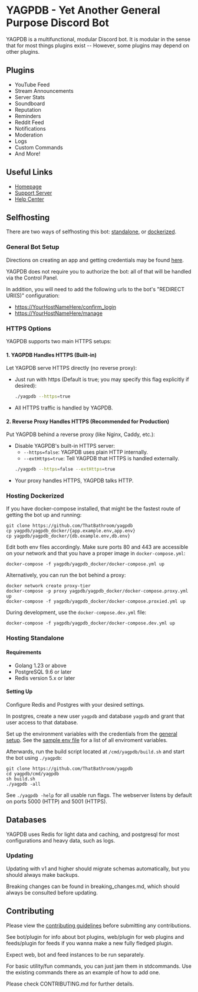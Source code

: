 # YAGPDB - Yet Another General Purpose Discord Bot

YAGPDB is a multifunctional, modular Discord bot. It is modular in the sense that for most things plugins exist -- However, some plugins may depend on other plugins.

## Plugins

* YouTube Feed
* Stream Announcements
* Server Stats
* Soundboard
* Reputation
* Reminders
* Reddit Feed
* Notifications
* Moderation
* Logs
* Custom Commands
* And More!

## Useful Links

* [Homepage](https://yagpdb.xyz)
* [Support Server](https://discord.gg/4udtcA5)
* [Help Center](https://help.yagpdb.xyz)

## Selfhosting

There are two ways of selfhosting this bot: [standalone](#Hosting-Standalone), or [dockerized](#Hosting-Dockerized).

### General Bot Setup

Directions on creating an app and getting credentials may be found
[here](https://github.com/reactiflux/discord-irc/wiki/Creating-a-discord-bot-&-getting-a-token).

YAGPDB does not require you to authorize the bot: all of that will be handled
via the Control Panel.

In addition, you will need to add the following urls to the bot's "REDIRECT URI(S)" configuration:

* <https://YourHostNameHere/confirm_login>
* <https://YourHostNameHere/manage>

### HTTPS Options

YAGPDB supports two main HTTPS setups:

#### 1. **YAGPDB Handles HTTPS (Built-in)**

Let YAGPDB serve HTTPS directly (no reverse proxy):

- Just run with https (Default is true; you may specify this flag explicitly if desired):
  ```bash
  ./yagpdb --https=true
  ```
- All HTTPS traffic is handled by YAGPDB.

#### 2. **Reverse Proxy Handles HTTPS (Recommended for Production)**

Put YAGPDB behind a reverse proxy (like Nginx, Caddy, etc.):

- Disable YAGPDB's built-in HTTPS server:
  - `--https=false`: YAGPDB uses plain HTTP internally.
  - `--extHttps=true`: Tell YAGPDB that HTTPS is handled externally.
  ```bash
  ./yagpdb --https=false --extHttps=true
  ```
- Your proxy handles HTTPS, YAGPDB talks HTTP.

### Hosting Dockerized

If you have docker-compose installed, that might be the fastest route of getting the bot up and running:

```shell
git clone https://github.com/ThatBathroom/yagpdb
cp yagpdb/yagpdb_docker/{app.example.env,app.env}
cp yagpdb/yagpdb_docker/{db.example.env,db.env}
```

Edit both env files accordingly. Make sure ports 80 and 443 are accessible on your network and that you have a proper image in `docker-compose.yml`:

```shell
docker-compose -f yagpdb/yagpdb_docker/docker-compose.yml up
```

Alternatively, you can run the bot behind a proxy:

```shell
docker network create proxy-tier
docker-compose -p proxy yagpdb/yagpdb_docker/docker-compose.proxy.yml up
docker-compose -f yagpdb/yagpdb_docker/docker-compose.proxied.yml up
```

During development, use the `docker-compose.dev.yml` file:

```shell
docker-compose -f yagpdb/yagpdb_docker/docker-compose.dev.yml up
```

### Hosting Standalone

#### Requirements

* Golang 1.23 or above
* PostgreSQL 9.6 or later
* Redis version 5.x or later

#### Setting Up

Configure Redis and Postgres with your desired settings.

In postgres, create a new user `yagpdb` and database `yagpdb` and grant that user access to that database.

Set up the environment variables with the credentials from the [general setup](#General-Bot-Setup). See the [sample env file](cmd/yagpdb/sampleenvfile) for a list of all enviroment variables.

Afterwards, run the build script located at `/cmd/yagpdb/build.sh` and  start the bot using `./yagpdb`:

```shell
git clone https://github.com/ThatBathroom/yagpdb
cd yagpdb/cmd/yagpdb
sh build.sh
./yagpdb -all
```

See `./yagpdb -help` for all usable run flags. The webserver listens by default on ports 5000 (HTTP) and 5001 (HTTPS).

## Databases

YAGPDB uses Redis for light data and caching, and postgresql for most configurations and heavy data, such as logs.

### Updating

Updating with v1 and higher should migrate schemas automatically, but you should always make backups.

Breaking changes can be found in breaking_changes.md, which should always be consulted before updating.

## Contributing

Please view the [contributing guidelines](CONTRIBUTING.md) before submitting any contributions.

See bot/plugin for info about bot plugins, web/plugin for web plugins and feeds/plugin for feeds if you wanna make a new fully fledged plugin.

Expect web, bot and feed instances to be run separately.

For basic utility/fun commands, you can just jam them in stdcommands. Use the existing commands there as an example of how to add one.

Please check CONTRIBUTING.md for further details.
